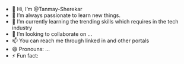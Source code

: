 - 👋 Hi, I’m @Tanmay-Sherekar
- 👀 I’m always passionate to learn new things.
- 🌱 I’m currently learning the trending skills which requires in the tech industry
- 💞️ I’m looking to collaborate on ...
- 📫 You can reach me through linked in and other portals
- 😄 Pronouns: ...
- ⚡ Fun fact: 

<!---
Tanmay-Sherekar/Tanmay-Sherekar is a ✨ special ✨ repository because its `README.md` (this file) appears on your GitHub profile.
You can click the Preview link to take a look at your changes.
--->
